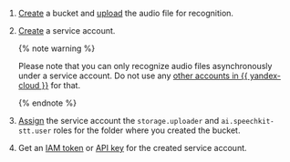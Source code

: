 1. [Create](../../storage/operations/buckets/create.md) a bucket and [upload](../../storage/operations/objects/upload.md) the audio file for recognition.
1. [Create](../../iam/operations/sa/create.md) a service account.

   {% note warning %}

   Please note that you can only recognize audio files asynchronously under a service account. Do not use any [other accounts in {{ yandex-cloud }}](../../iam/concepts/users/accounts.md) for that.

   {% endnote %}

1. [Assign](../../iam/operations/sa/assign-role-for-sa.md) the service account the `storage.uploader` and `ai.speechkit-stt.user` roles for the folder where you created the bucket.
1. Get an [IAM token](../../iam/operations/iam-token/create-for-sa.md) or [API key](../../iam/operations/api-key/create.md) for the created service account.
